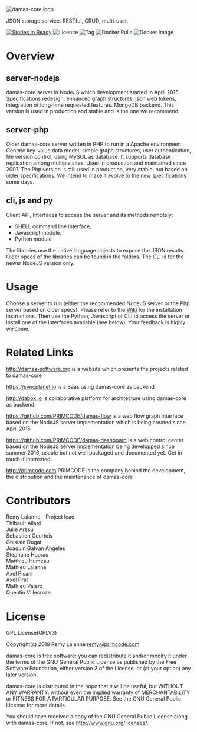 <img src="http://damas-software.org/bin/damas-core_logo.svg?t=2" alt="damas-core logo"/>

JSON storage service. RESTful, CRUD, multi-user.

[![Stories in Ready](https://badge.waffle.io/remyla/damas-core.png?label=ready&title=Ready)](https://waffle.io/remyla/damas-core)
![Licence](https://img.shields.io/github/license/remyla/damas-core.svg)
![Tag](https://img.shields.io/github/tag/remyla/damas-core.svg)
![Docker Pulls](https://img.shields.io/docker/pulls/zankia/damas-node.svg)
![Docker Image](https://images.microbadger.com/badges/image/zankia/damas-node.svg)
# Overview

## server-nodejs
damas-core server in NodeJS which development started in April 2015. Specifications redesign, enhanced graph structures, json web tokens, integration of long-time requested features. MongoDB backend. This version is used in production and stable and is the one we recommend.

## server-php
Older damas-core server written in PHP to run in a Apache environment. Generic key-value data model, simple graph structures, user authentication, file version control, using MySQL as database. It supports database replication among multiple sites. Used in production and maintained since 2007. The Php version is still used in production, very stable, but based on older specifications. We intend to make it evolve to the new specifications some days.

## cli, js and py
Client API, Interfaces to access the server and its methods remotely:

* SHELL command line interface,
* Javascript module,
* Python module

The libraries use the native language objects to expose the JSON results. Older specs of the libraries can be found in the folders. The CLI is for the newer NodeJS version only.

# Usage
Choose a server to run (either the recommended NodeJS server or the Php server based on older specs). Please refer to the [Wiki](https://github.com/remyla/damas-core/wiki) for the installation instructions. Then use the Python, Javascript or CLI to access the server or install one of the interfaces available (see below). Your feedback is highly welcome.

# Related Links

http://damas-software.org is a website which presents the projects related to damas-core

https://syncplanet.io is a Saas using damas-core as backend

http://dabox.io is collaborative platform for architecture using damas-core as backend

https://github.com/PRIMCODE/damas-flow is a web flow graph interface based on the NodeJS server implementation which is being created since April 2015.

https://github.com/PRIMCODE/damas-dashboard is a web control center based on the NodeJS server implementation being developped since summer 2016, usable but not well packaged and documented yet. Get in touch if interested.

http://primcode.com PRIMCODE is the company behind the development, the distribution and the maintenance of damas-core

# Contributors
Remy Lalanne - Project lead  
Thibault Allard  
Julie Aresu  
Sebastien Courtois  
Ghislain Dugat  
Joaquin Galvan Angeles  
Stephane Hoarau  
Matthieu Humeau  
Mathieu Lalanne  
Axel Pisani  
Axel Prat  
Mathieu Valero  
Quentin Villecroze

# License
GPL License(GPLV3)

Copyright(c) 2019 Remy Lalanne remy@primcode.com

damas-core is free software: you can redistribute it and/or modify
it under the terms of the GNU General Public License as published by
the Free Software Foundation, either version 3 of the License, or
(at your option) any later version.

damas-core is distributed in the hope that it will be useful,
but WITHOUT ANY WARRANTY; without even the implied warranty of
MERCHANTABILITY or FITNESS FOR A PARTICULAR PURPOSE.  See the
GNU General Public License for more details.

You should have received a copy of the GNU General Public License
along with damas-core.  If not, see <http://www.gnu.org/licenses/>.
